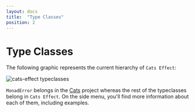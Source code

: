 ```yaml
---
layout: docs
title:  "Type Classes"
position: 2
---
```


# Type Classes

The following graphic represents the current hierarchy of `Cats Effect`:

![cats-effect typeclasses](../img/cats-effect-typeclasses.svg)

`MonadError` belongs in the [Cats](https://typelevel.org/cats/) project whereas the rest of the typeclasses belong in `Cats Effect`. On the side menu, you'll find more information about each of them, including examples.
